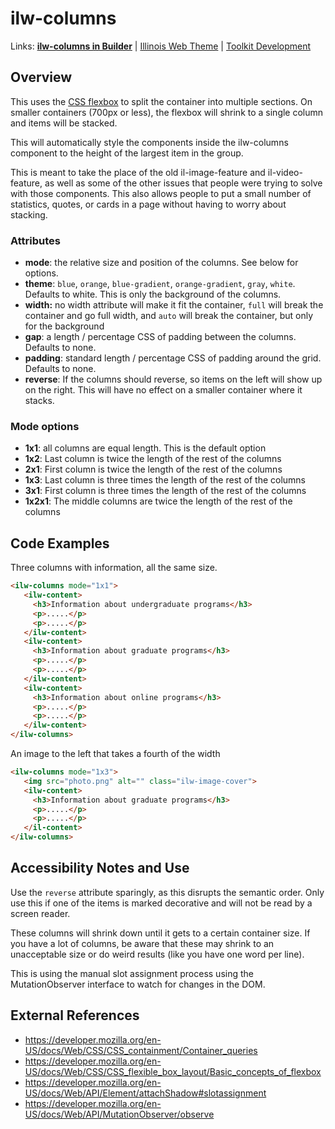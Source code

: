 # ilw-columns

Links: **[ilw-columns in Builder](https://builder3.toolkit.illinois.edu/component/ilw-columns/index.html)** | 
[Illinois Web Theme](https://webtheme.illinois.edu/) | 
[Toolkit Development](https://github.com/web-illinois/toolkit-management)

## Overview

This uses the [CSS flexbox](https://developer.mozilla.org/en-US/docs/Web/CSS/CSS_flexible_box_layout/Basic_concepts_of_flexbox) to split the container into multiple sections. On smaller containers (700px or less), the flexbox will shrink to a single column and items will be stacked. 

This will automatically style the components inside the ilw-columns component to the height of the largest item in the group.

This is meant to take the place of the old il-image-feature and il-video-feature, as well as some of the other issues that people were trying to solve with those components. This also allows people to put a small number of statistics, quotes, or cards in a page without having to worry about stacking. 

### Attributes
* **mode**: the relative size and position of the columns. See below for options.
* **theme**: `blue`, `orange`, `blue-gradient`, `orange-gradient`, `gray`, `white`. Defaults to white. This is only the background of the columns.
* **width:** no width attribute will make it fit the container, `full` will break the container and go full width, and `auto` will break the container, but only for the background
* **gap**: a length / percentage CSS of padding between the columns. Defaults to none. 
* **padding**: standard length / percentage CSS of padding around the grid. Defaults to none. 
* **reverse**: If the columns should reverse, so items on the left will show up on the right. This will have no effect on a smaller container where it stacks. 

### Mode options
* **1x1**: all columns are equal length. This is the default option
* **1x2**: Last column is twice the length of the rest of the columns
* **2x1**: First column is twice the length of the rest of the columns
* **1x3**: Last column is three times the length of the rest of the columns
* **3x1**: First column is three times the length of the rest of the columns
* **1x2x1**: The middle columns are twice the length of the rest of the columns 

## Code Examples

Three columns with information, all the same size. 

```html
<ilw-columns mode="1x1">
   <ilw-content>
     <h3>Information about undergraduate programs</h3>
     <p>.....</p>
     <p>.....</p>
   </ilw-content>
   <ilw-content>
     <h3>Information about graduate programs</h3>
     <p>.....</p>
     <p>.....</p>
   </ilw-content>
   <ilw-content>
     <h3>Information about online programs</h3>
     <p>.....</p>
     <p>.....</p>
   </ilw-content>
</ilw-columns>
```

An image to the left that takes a fourth of the width

```html
<ilw-columns mode="1x3">
   <img src="photo.png" alt="" class="ilw-image-cover">
   <ilw-content>
     <h3>Information about graduate programs</h3>
     <p>.....</p>
     <p>.....</p>
   </il-content>
</ilw-columns>
```

## Accessibility Notes and Use

Use the `reverse` attribute sparingly, as this disrupts the semantic order. Only use this if one of the items is marked decorative and will not be read by a screen reader.

These columns will shrink down until it gets to a certain container size. If you have a lot of columns, be aware that these may shrink to an unacceptable size or do weird results (like you have one word per line). 

This is using the manual slot assignment process using the MutationObserver interface to watch for changes in the DOM. 

## External References
* https://developer.mozilla.org/en-US/docs/Web/CSS/CSS_containment/Container_queries
* https://developer.mozilla.org/en-US/docs/Web/CSS/CSS_flexible_box_layout/Basic_concepts_of_flexbox
* https://developer.mozilla.org/en-US/docs/Web/API/Element/attachShadow#slotassignment
* https://developer.mozilla.org/en-US/docs/Web/API/MutationObserver/observe 
